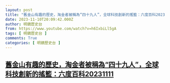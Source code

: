 ```yaml
---
layout: post
title: "舊金山有趣的歷史，淘金者被稱為“四十九人”，全球科技創新的搖籃：六度百科20231111"
date: 2023-11-10T20:09:42.000Z
author: 明鏡歷史台
from: https://www.youtube.com/watch?v=h6IxbiLl5gA
tags: [ 明鏡歷史台 ]
comments: True
categories: [ 明鏡歷史台 ]
---
```

<!--1699646982000-->
[舊金山有趣的歷史，淘金者被稱為“四十九人”，全球科技創新的搖籃：六度百科20231111](https://www.youtube.com/watch?v=h6IxbiLl5gA)
------

<div>

</div>
